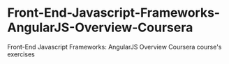 # Front-End-Javascript-Frameworks-AngularJS-Overview-Coursera
Front-End Javascript Frameworks: AngularJS Overview Coursera course's exercises
